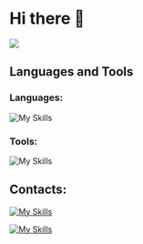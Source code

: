 # Hi there 👋
<img src="https://komarev.com/ghpvc/?username=SVcheburator&style=for-the-badge">

## Languages and Tools
### Languages:
![My Skills](https://skillicons.dev/icons?i=python,html,css)

### Tools:
![My Skills](https://skillicons.dev/icons?i=github,vscode)

## Contacts:
[![My Skills](https://skillicons.dev/icons?i=discord)](https://discord.com/users/CHEBURATOR#3764/)
 
[![My Skills](https://skillicons.dev/icons?i=instagram)](https://www.instagram.com/danylenko_sasha/)
